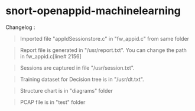 # snort-openappid-machinelearning

Changelog :

> Imported file "appIdSessionstore.c" in "fw_appid.c" from same folder

> Report file is generated in "/usr/report.txt". You can change the path in fw_appid.c[line# 2156]

> Sessions are captured in file "/usr/session.txt".

> Training dataset for Decision tree is in "/usr/dt.txt".

> Structure chart is in "diagrams" folder

> PCAP file is in "test" folder


